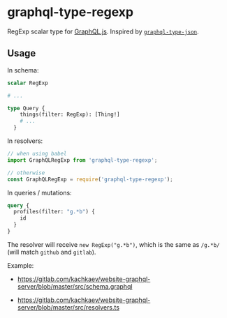 graphql-type-regexp
===

RegExp scalar type for [GraphQL.js](https://github.com/graphql/graphql-js).
Inspired by [`graphql-type-json`](https://github.com/taion/graphql-type-json).


Usage
---

In schema:

```graphql
scalar RegExp

# ...

type Query {
    things(filter: RegExp): [Thing!]
    # ...
  }
```

In resolvers:

```js
// when using babel
import GraphQLRegExp from 'graphql-type-regexp';

// otherwise
const GraphQLRegExp = require('graphql-type-regexp');
```

In queries / mutations:

```graphql
query {
  profiles(filter: "g.*b") {
    id
  }
}
```

The resolver will receive `new RegExp("g.*b")`, which is the same as `/g.*b/` (will match `github` and `gitlab`).

Example:

*   https://gitlab.com/kachkaev/website-graphql-server/blob/master/src/schema.graphql

*   https://gitlab.com/kachkaev/website-graphql-server/blob/master/src/resolvers.ts
